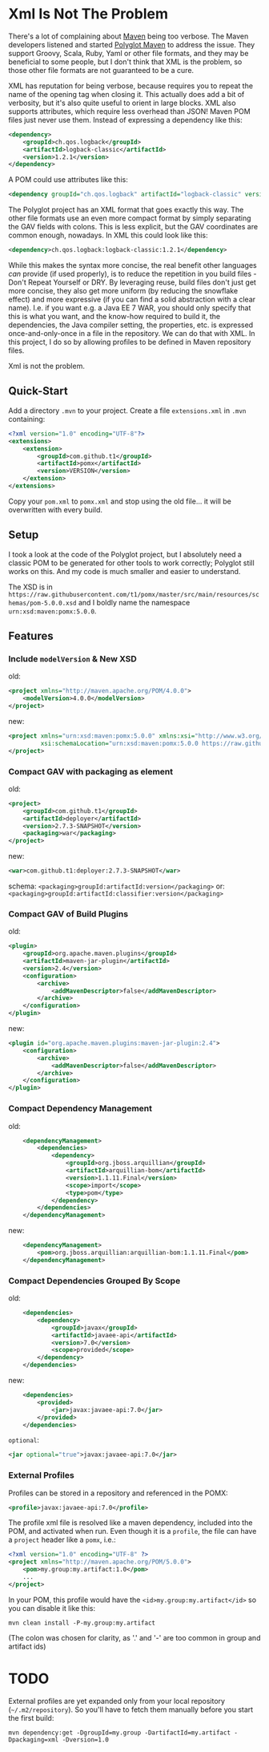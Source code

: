 # Xml Is Not The Problem

There's a lot of complaining about [Maven](http://maven.apache.org) being too verbose.
The Maven developers listened and started [Polyglot Maven](https://github.com/takari/polyglot-maven/tree/master/polyglot-xml)
to address the issue.
They support Groovy, Scala, Ruby, Yaml or other file formats, and they may be beneficial to some people,
but I don't think that XML is the problem, so those other file formats are not guaranteed to be a cure.

XML has reputation for being verbose, because requires you to repeat the name of the opening tag when closing it.
This actually does add a bit of verbosity, but it's also quite useful to orient in large blocks.
XML also supports attributes, which require less overhead than JSON!
Maven POM files just never use them.
Instead of expressing a dependency like this:

```xml
<dependency>
    <groupId>ch.qos.logback</groupId>
    <artifactId>logback-classic</artifactId>
    <version>1.2.1</version>
</dependency>
```

A POM could use attributes like this:

```xml
<dependency groupId="ch.qos.logback" artifactId="logback-classic" version="1.2.1"/>
```

The Polyglot project has an XML format that goes exactly this way.
The other file formats use an even more compact format by simply separating the GAV fields with colons.
This is less explicit, but the GAV coordinates are common enough, nowadays.
In XML this could look like this:

```xml
<dependency>ch.qos.logback:logback-classic:1.2.1</dependency>
```

While this makes the syntax more concise, the real benefit other languages _can_ provide (if used properly),
is to reduce the repetition in you build files - Don't Repeat Yourself or DRY.
By leveraging reuse, build files don't just get more concise,
they also get more uniform (by reducing the snowflake effect)
and more expressive (if you can find a solid abstraction with a clear name).
I.e. if you want e.g. a Java EE 7 WAR, you should only specify that this is what you want,
and the know-how required to build it, the dependencies, the Java compiler setting, the properties, etc.
is expressed once-and-only-once in a file in the repository. We can do that with XML.
In this project, I do so by allowing profiles to be defined in Maven repository files.

Xml is not the problem.


## Quick-Start

Add a directory `.mvn` to your project.
Create a file `extensions.xml` in `.mvn` containing:

```xml
<?xml version="1.0" encoding="UTF-8"?>
<extensions>
    <extension>
        <groupId>com.github.t1</groupId>
        <artifactId>pomx</artifactId>
        <version>VERSION</version>
    </extension>
</extensions>
```

Copy your `pom.xml` to `pomx.xml` and stop using the old file... it will be overwritten with every build.



## Setup

I took a look at the code of the Polyglot project, but I absolutely need a classic POM to be generated
for other tools to work correctly; Polyglot still works on this.
And my code is much smaller and easier to understand.

The XSD is in `https://raw.githubusercontent.com/t1/pomx/master/src/main/resources/schemas/pom-5.0.0.xsd`
and I boldly name the namespace `urn:xsd:maven:pomx:5.0.0`.


## Features

### Include `modelVersion` & New XSD

old:

```xml
<project xmlns="http://maven.apache.org/POM/4.0.0">
    <modelVersion>4.0.0</modelVersion>
</project>
```

new:

```xml
<project xmlns="urn:xsd:maven:pomx:5.0.0" xmlns:xsi="http://www.w3.org/2001/XMLSchema-instance"
         xsi:schemaLocation="urn:xsd:maven:pomx:5.0.0 https://raw.githubusercontent.com/t1/pomx/master/src/main/resources/schemas/pom-5.0.0.xsd">
</project>
```


### Compact GAV with packaging as element

old:

```xml
<project>
    <groupId>com.github.t1</groupId>
    <artifactId>deployer</artifactId>
    <version>2.7.3-SNAPSHOT</version>
    <packaging>war</packaging>
</project>
```

new:

```xml
<war>com.github.t1:deployer:2.7.3-SNAPSHOT</war>
```

schema: `<packaging>groupId:artifactId:version</packaging>`
or: `<packaging>groupId:artifactId:classifier:version</packaging>`


### Compact GAV of Build Plugins

old:

```xml
<plugin>
    <groupId>org.apache.maven.plugins</groupId>
    <artifactId>maven-jar-plugin</artifactId>
    <version>2.4</version>
    <configuration>
        <archive>
            <addMavenDescriptor>false</addMavenDescriptor>
        </archive>
    </configuration>
</plugin>
```

new:

```xml
<plugin id="org.apache.maven.plugins:maven-jar-plugin:2.4">
    <configuration>
        <archive>
            <addMavenDescriptor>false</addMavenDescriptor>
        </archive>
    </configuration>
</plugin>
```


### Compact Dependency Management

old:

```xml
    <dependencyManagement>
        <dependencies>
            <dependency>
                <groupId>org.jboss.arquillian</groupId>
                <artifactId>arquillian-bom</artifactId>
                <version>1.1.11.Final</version>
                <scope>import</scope>
                <type>pom</type>
            </dependency>
        </dependencies>
    </dependencyManagement>
```

new:

```xml
    <dependencyManagement>
        <pom>org.jboss.arquillian:arquillian-bom:1.1.11.Final</pom>
    </dependencyManagement>
```


### Compact Dependencies Grouped By Scope

old:

```xml
    <dependencies>
        <dependency>
            <groupId>javax</groupId>
            <artifactId>javaee-api</artifactId>
            <version>7.0</version>
            <scope>provided</scope>
        </dependency>
    </dependencies>
```

new:

```xml
    <dependencies>
        <provided>
            <jar>javax:javaee-api:7.0</jar>
        </provided>
    </dependencies>
```

`optional`:
```xml
<jar optional="true">javax:javaee-api:7.0</jar>
```


### External Profiles

Profiles can be stored in a repository and referenced in the POMX:

```xml
<profile>javax:javaee-api:7.0</profile>
```

The profile xml file is resolved like a maven dependency, included into the POM, and activated when run.
Even though it is a `profile`, the file can have a `project` header like a `pomx`, i.e.:

```xml
<?xml version="1.0" encoding="UTF-8" ?>
<project xmlns="http://maven.apache.org/POM/5.0.0">
    <pom>my.group:my.artifact:1.0</pom>
    ...
</project>
```

In your POM, this profile would have the `<id>my.group:my.artifact</id>` so you can disable it like this:

`mvn clean install -P-my.group:my.artifact`

(The colon was chosen for clarity, as '.' and '-' are too common in group and artifact ids)


# TODO

External profiles are yet expanded only from your local repository (`~/.m2/repository`).
So you'll have to fetch them manually before you start the first build:

`mvn dependency:get -DgroupId=my.group -DartifactId=my.artifact -Dpackaging=xml -Dversion=1.0`
